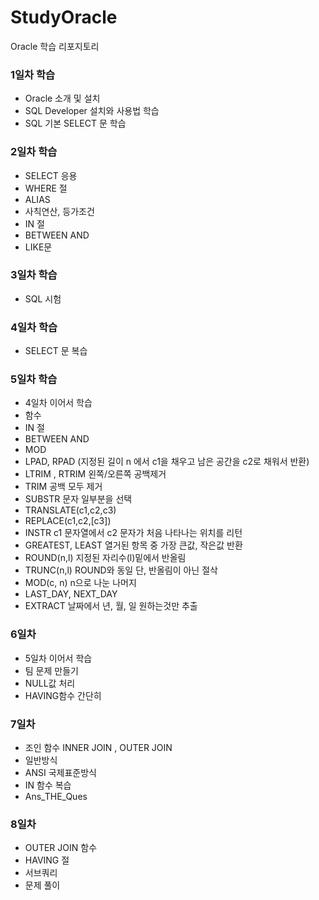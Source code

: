 # StudyOracle
Oracle 학습 리포지토리

### 1일차 학습
- Oracle 소개 및 설치
- SQL Developer 설치와 사용법 학습
- SQL 기본 SELECT 문 학습

### 2일차 학습
- SELECT 응용
- WHERE 절
- ALIAS
- 사칙연산, 등가조건
- IN 절
- BETWEEN AND
- LIKE문

### 3일차 학습
- SQL 시험
 
### 4일차 학습
- SELECT 문 복습

### 5일차 학습
- 4일차 이어서 학습
- 함수  
 - IN 절
 - BETWEEN AND 
 - MOD
 - LPAD, RPAD (지정된 길이 n 에서  c1을 채우고 남은 공간을 c2로 채워서 반환)
 - LTRIM , RTRIM 왼쪽/오른쪽 공백제거 
 - TRIM 공백 모두 제거 
 - SUBSTR 문자 일부분을 선택
 - TRANSLATE(c1,c2,c3)
 - REPLACE(c1,c2,[c3])
 - INSTR c1 문자열에서 c2 문자가 처음 나타나는 위치를 리턴
 - GREATEST, LEAST 열거된 항목 중 가장 큰값, 작은값 반환
 - ROUND(n,l) 지정된 자리수(l)밑에서 반올림
 - TRUNC(n,l) ROUND와 동일 단, 반올림이 아닌 절삭
 - MOD(c, n) n으로 나눈 나머지 
 - LAST_DAY, NEXT_DAY
 - EXTRACT 날짜에서 년, 월, 일 원하는것만 추출

### 6일차 
- 5일차 이어서 학습
- 팀 문제 만들기
- NULL값 처리
- HAVING함수 간단히

### 7일차 
- 조인 함수 INNER JOIN , OUTER JOIN
 - 일반방식
 - ANSI 국제표준방식 
- IN 함수 복습
- Ans_THE_Ques 

### 8일차
- OUTER JOIN 함수 
- HAVING 절
- 서브쿼리
- 문제 풀이


